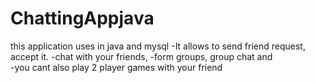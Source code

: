 # ChattingAppjava

this application uses in java and mysql 
-It allows to send friend request, accept it.
-chat with your friends, 
-form groups, group chat and  
-you cant also play 2 player games with your friend
